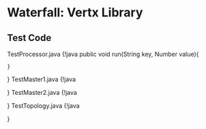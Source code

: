 # Waterfall: Vertx Library
## Test Code

TestProcessor.java
{!java 
    public void run(String key, Number value){
        
    }
}
TestMaster1.java
{!java 
    
}
TestMaster2.java
{!java 
    
}
TestTopology.java
{!java 
    
}